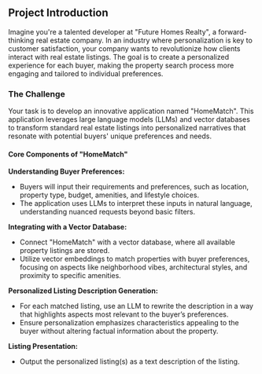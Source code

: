 ## Project Introduction

Imagine you're a talented developer at "Future Homes Realty", a forward-thinking real estate company. In an industry where personalization is key to customer satisfaction, your company wants to revolutionize how clients interact with real estate listings. The goal is to create a personalized experience for each buyer, making the property search process more engaging and tailored to individual preferences.

### The Challenge

Your task is to develop an innovative application named "HomeMatch". This application leverages large language models (LLMs) and vector databases to transform standard real estate listings into personalized narratives that resonate with potential buyers' unique preferences and needs.

#### Core Components of "HomeMatch"

**Understanding Buyer Preferences:**

* Buyers will input their requirements and preferences, such as location, property type, budget, amenities, and lifestyle choices.
* The application uses LLMs to interpret these inputs in natural language, understanding nuanced requests beyond basic filters.

**Integrating with a Vector Database:**

* Connect "HomeMatch" with a vector database, where all available property listings are stored. 
* Utilize vector embeddings to match properties with buyer preferences, focusing on aspects like neighborhood vibes, architectural styles, and proximity to specific amenities.

**Personalized Listing Description Generation:**

* For each matched listing, use an LLM to rewrite the description in a way that highlights aspects most relevant to the buyer’s preferences.
* Ensure personalization emphasizes characteristics appealing to the buyer without altering factual information about the property.

**Listing Presentation:**

* Output the personalized listing(s) as a text description of the listing.
